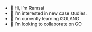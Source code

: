 - 👋 Hi, I’m Ramsai
- 👀 I’m interested in new case studies.
- 🌱 I’m currently learning GOLANG
- 💞️ I’m looking to collaborate on GO

<!---
ramsai-zs/ramsai-zs is a ✨ special ✨ repository because its `README.md` (this file) appears on your GitHub profile.
You can click the Preview link to take a look at your changes.
--->
